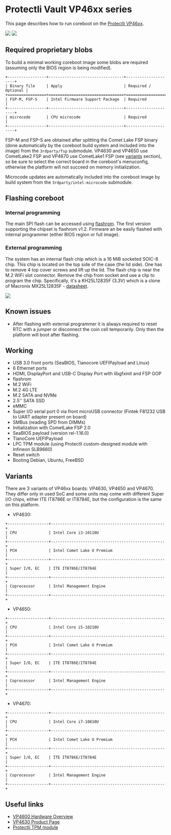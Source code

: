# Protectli Vault VP46xx series

This page describes how to run coreboot on the [Protectli VP46xx].

![](vp46xx_front.jpg)
![](vp46xx_back.jpg)

## Required proprietary blobs

To build a minimal working coreboot image some blobs are required (assuming
only the BIOS region is being modified).

```{eval-rst}
+-----------------+---------------------------------+---------------------+
| Binary file     | Apply                           | Required / Optional |
+=================+=================================+=====================+
| FSP-M, FSP-S    | Intel Firmware Support Package  | Required            |
+-----------------+---------------------------------+---------------------+
| microcode       | CPU microcode                   | Required            |
+-----------------+---------------------------------+---------------------+
```

FSP-M and FSP-S are obtained after splitting the Comet Lake FSP binary (done
automatically by the coreboot build system and included into the image) from
the `3rdparty/fsp` submodule. VP4630 and VP4650 use CometLake2 FSP and VP4670
use CometLake1 FSP (see [variants](#variants) section), so be sure to select
the correct board in the coreboot's menuconfig, otherwise the platform will not
succeed on memory initialization.

Microcode updates are automatically included into the coreboot image by build
system from the `3rdparty/intel-microcode` submodule.

## Flashing coreboot

### Internal programming

The main SPI flash can be accessed using [flashrom]. The first version
supporting the chipset is flashrom v1.2. Firmware an be easily flashed
with internal programmer (either BIOS region or full image).

### External programming

The system has an internal flash chip which is a 16 MiB socketed SOIC-8 chip.
This chip is located on the top side of the case (the lid side). One has to
remove 4 top cover screws and lift up the lid. The flash chip is near the M.2
WiFi slot connector. Remove the chip from socket and use a clip to program the
chip. Specifically, it's a KH25L12835F (3.3V) which is a clone of Macronix
MX25L12835F - [datasheet][MX25L12835F].

![](vp46xx_flash.jpg)

## Known issues

- After flashing with external programmer it is always required to reset RTC
  with a jumper or disconnect the coin cell temporarily. Only then the platform
  will boot after flashing.

## Working

- USB 3.0 front ports (SeaBIOS, Tianocore UEFIPayload and Linux)
- 6 Ethernet ports
- HDMI, DisplayPort and USB-C Display Port with libgfxinit and FSP GOP
- flashrom
- M.2 WiFi
- M.2 4G LTE
- M.2 SATA and NVMe
- 2.5'' SATA SSD
- eMMC
- Super I/O serial port 0 via front microUSB connector (Fintek F81232 USB to
  UART adapter present on board)
- SMBus (reading SPD from DIMMs)
- Initialization with CometLake FSP 2.0
- SeaBIOS payload (version rel-1.16.0)
- TianoCore UEFIPayload
- LPC TPM module (using Protectli custom-designed module with Infineon SLB9660)
- Reset switch
- Booting Debian, Ubuntu, FreeBSD

## Variants

There are 3 variants of VP46xx boards: VP4630, VP4650 and VP4670. They differ
only in used SoC and some units may come with different Super I/O chips, either
ITE IT8786E or IT8784E, but the configuration is the same on this platform.

- VP4630:

```{eval-rst}
+------------------+--------------------------------------------------+
| CPU              | Intel Core i3-10110U                             |
+------------------+--------------------------------------------------+
| PCH              | Intel Comet Lake U Premium                       |
+------------------+--------------------------------------------------+
| Super I/O, EC    | ITE IT8786E/IT8784E                              |
+------------------+--------------------------------------------------+
| Coprocessor      | Intel Management Engine                          |
+------------------+--------------------------------------------------+
```

- VP4650:

```{eval-rst}
+------------------+--------------------------------------------------+
| CPU              | Intel Core i5-10210U                             |
+------------------+--------------------------------------------------+
| PCH              | Intel Comet Lake U Premium                       |
+------------------+--------------------------------------------------+
| Super I/O, EC    | ITE IT8786E/IT8784E                              |
+------------------+--------------------------------------------------+
| Coprocessor      | Intel Management Engine                          |
+------------------+--------------------------------------------------+
```

- VP4670:

```{eval-rst}
+------------------+--------------------------------------------------+
| CPU              | Intel Core i7-10810U                             |
+------------------+--------------------------------------------------+
| PCH              | Intel Comet Lake U Premium                       |
+------------------+--------------------------------------------------+
| Super I/O, EC    | ITE IT8786E/IT8784E                              |
+------------------+--------------------------------------------------+
| Coprocessor      | Intel Management Engine                          |
+------------------+--------------------------------------------------+
```

## Useful links

- [VP4600 Hardware Overview](https://protectli.com/kb/vp4600-hardware-overview/)
- [VP4630 Product Page](https://protectli.com/product/vp4630/)
- [Protectli TPM module](https://protectli.com/product/tpm-module/)

[Protectli VP46xx]: https://protectli.com/vault-6-port/
[MX25L12835F]: https://www.mxic.com.tw/Lists/Datasheet/Attachments/8653/MX25L12835F,%203V,%20128Mb,%20v1.6.pdf
[flashrom]: https://flashrom.org/
